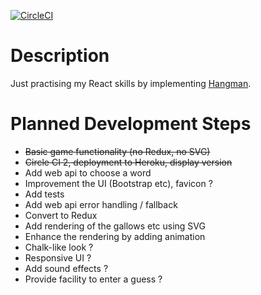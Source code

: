 [![CircleCI](https://circleci.com/gh/taylorjg/hangman.svg?style=svg)](https://circleci.com/gh/taylorjg/hangman)

# Description

Just practising my React skills by implementing [Hangman](https://en.wikipedia.org/wiki/Hangman_(game)).

# Planned Development Steps

* ~~Basic game functionality (no Redux, no SVG)~~
* ~~Circle CI 2, deployment to Heroku, display version~~
* Add web api to choose a word
* Improvement the UI (Bootstrap etc), favicon ?
* Add tests
* Add web api error handling / fallback
* Convert to Redux
* Add rendering of the gallows etc using SVG
* Enhance the rendering by adding animation
* Chalk-like look ?
* Responsive UI ?
* Add sound effects ?
* Provide facility to enter a guess ?
